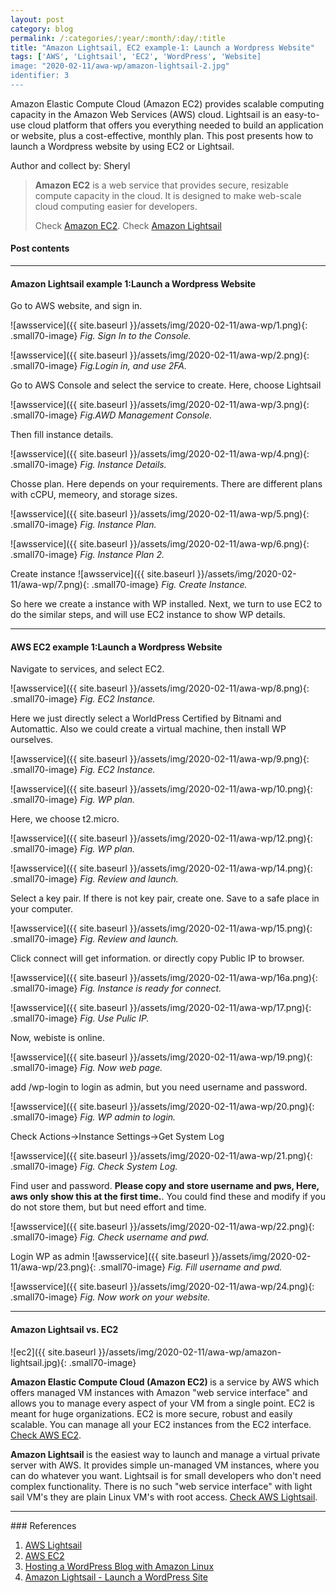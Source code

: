 ```yaml
---
layout: post
category: blog
permalink: /:categories/:year/:month/:day/:title
title: "Amazon Lightsail, EC2 example-1: Launch a Wordpress Website"
tags: ['AWS', 'Lightsail', 'EC2', 'WordPress', 'Website]
image: "2020-02-11/awa-wp/amazon-lightsail-2.jpg"
identifier: 3
---
```

Amazon Elastic Compute Cloud (Amazon EC2) provides scalable computing capacity in the Amazon Web Services (AWS) cloud. Lightsail is an easy-to-use cloud platform that offers you everything needed to build an application or website, plus a cost-effective, monthly plan. This post presents how to launch a Wordpress website by using EC2 or Lightsail.

Author and collect by: Sheryl

<!--more-->

<blockquote class="tip">
 <strong>Amazon EC2</strong>  is a web service that provides secure, resizable compute capacity in the cloud. It is designed to make web-scale cloud computing easier for developers.
 
 
 Check <a href="https://aws.amazon.com/ec2/">Amazon EC2</a>.
Check <a href="https://aws.amazon.com/lightsail/">Amazon Lightsail</a> 
</blockquote>

<div class="list-of-contents">
  <h4>Post contents</h4>
  <ul></ul>
</div>


<hr class="with-margin">
<h4 class="header" id="quantization"> Amazon Lightsail example 1:Launch a Wordpress Website </h4>


Go to AWS website, and sign in.

![awsservice]({{ site.baseurl }}/assets/img/2020-02-11/awa-wp/1.png){: .small70-image}
<em class="figure">Fig. Sign In to the Console.
</em>
<br>

![awsservice]({{ site.baseurl }}/assets/img/2020-02-11/awa-wp/2.png){: .small70-image}
<em class="figure">Fig.Login in, and use 2FA.
</em>
<br>


Go to AWS Console and select the service to create. Here, choose Lightsail

![awsservice]({{ site.baseurl }}/assets/img/2020-02-11/awa-wp/3.png){: .small70-image}
<em class="figure">Fig.AWD Management Console.
</em>
<br>

Then fill instance details.

![awsservice]({{ site.baseurl }}/assets/img/2020-02-11/awa-wp/4.png){: .small70-image}
<em class="figure">Fig. Instance Details.
</em>
<br>

Chosse plan. Here depends on your requirements. There are different plans with cCPU, memeory, and storage sizes.

![awsservice]({{ site.baseurl }}/assets/img/2020-02-11/awa-wp/5.png){: .small70-image}
<em class="figure">Fig. Instance Plan.
</em>
<br>

![awsservice]({{ site.baseurl }}/assets/img/2020-02-11/awa-wp/6.png){: .small70-image}
<em class="figure">Fig. Instance Plan 2.
</em>
<br>

Create instance
![awsservice]({{ site.baseurl }}/assets/img/2020-02-11/awa-wp/7.png){: .small70-image}
<em class="figure">Fig. Create Instance.
</em>
<br>

So here we create a instance with WP installed. Next, we turn to use EC2 to do the similar steps, and will use EC2 instance to show WP details.


<hr class="with-margin">
<h4 class="header" id="quantization"> AWS EC2 example 1:Launch a Wordpress Website </h4>


Navigate to services, and select EC2.

![awsservice]({{ site.baseurl }}/assets/img/2020-02-11/awa-wp/8.png){: .small70-image}
<em class="figure">Fig. EC2 Instance.
</em>
<br>


Here we just directly select a WorldPress Certified by Bitnami and Automattic.
Also we could create a virtual machine, then install WP ourselves.

![awsservice]({{ site.baseurl }}/assets/img/2020-02-11/awa-wp/9.png){: .small70-image}
<em class="figure">Fig. EC2 Instance.
</em>
<br>


![awsservice]({{ site.baseurl }}/assets/img/2020-02-11/awa-wp/10.png){: .small70-image}
<em class="figure">Fig. WP plan.
</em>
<br>

Here, we choose t2.micro.

![awsservice]({{ site.baseurl }}/assets/img/2020-02-11/awa-wp/12.png){: .small70-image}
<em class="figure">Fig. WP plan.
</em>
<br>


![awsservice]({{ site.baseurl }}/assets/img/2020-02-11/awa-wp/14.png){: .small70-image}
<em class="figure">Fig. Review and launch.
</em>
<br>

Select a key pair. If there is not key pair, create one. Save to a safe place in your computer. 

![awsservice]({{ site.baseurl }}/assets/img/2020-02-11/awa-wp/15.png){: .small70-image}
<em class="figure">Fig. Review and launch.
</em>
<br>

Click connect will get information. or directly copy Public IP to browser.

![awsservice]({{ site.baseurl }}/assets/img/2020-02-11/awa-wp/16a.png){: .small70-image}
<em class="figure">Fig. Instance is ready for connect.
</em>
<br>

![awsservice]({{ site.baseurl }}/assets/img/2020-02-11/awa-wp/17.png){: .small70-image}
<em class="figure">Fig. Use Pulic IP.
</em>
<br>

Now, webiste is online. 

![awsservice]({{ site.baseurl }}/assets/img/2020-02-11/awa-wp/19.png){: .small70-image}
<em class="figure">Fig. Now web page.
</em>
<br>

add /wp-login to login as admin, but you need username and password.

![awsservice]({{ site.baseurl }}/assets/img/2020-02-11/awa-wp/20.png){: .small70-image}
<em class="figure">Fig. WP admin to login.
</em>
<br>

Check Actions->Instance Settings->Get System Log

![awsservice]({{ site.baseurl }}/assets/img/2020-02-11/awa-wp/21.png){: .small70-image}
<em class="figure">Fig. Check System Log.
</em>
<br>

Find user and password. <strong>Please copy and store username and pws, Here, aws only show this at the first time.</strong>.  You could find these and modify if you do not store them, but but need effort and time. 

![awsservice]({{ site.baseurl }}/assets/img/2020-02-11/awa-wp/22.png){: .small70-image}
<em class="figure">Fig. Check username and pwd.
</em>
<br>

Login WP as admin
![awsservice]({{ site.baseurl }}/assets/img/2020-02-11/awa-wp/23.png){: .small70-image}
<em class="figure">Fig. Fill username and pwd.
</em>
<br>



![awsservice]({{ site.baseurl }}/assets/img/2020-02-11/awa-wp/24.png){: .small70-image}
<em class="figure">Fig. Now work on your website.
</em>
<br>

<hr class="with-margin">
<h4 class="header" id="quantization"> Amazon Lightsail vs. EC2</h4>

![ec2]({{ site.baseurl }}/assets/img/2020-02-11/awa-wp/amazon-lightsail.jpg){: .small70-image}
<em class="figure"></em>
<br>
 
 
<strong> Amazon Elastic Compute Cloud (Amazon EC2) </strong>is a service by AWS which offers managed VM instances with Amazon "web service interface" and allows you to manage every aspect of your VM from a single point. EC2 is meant for huge organizations. EC2 is more secure, robust and easily scalable. You can manage all your EC2 instances from the EC2 interface. <a href="https://aws.amazon.com/ec2/">Check AWS EC2</a>.
 
 
<strong>Amazon Lightsail </strong>is the easiest way to launch and manage a virtual private server with AWS. It provides simple un-managed VM instances, where you can do whatever you want. Lightsail is for small developers who don't need complex functionality.
There is no such "web service interface" with light sail VM's they are plain Linux VM's with root access.  <a href="https://aws.amazon.com/lightsail/">Check AWS Lightsail</a>.

<hr class="with-margin">
### References

<ol>

<li><a href="https://aws.amazon.com/lightsail/">AWS Lightsail</a></li>

<li><a href="https://aws.amazon.com/ec2/">AWS EC2</a></li>

<li><a href="https://docs.aws.amazon.com/AWSEC2/latest/UserGuide/hosting-wordpress.html">Hosting a WordPress Blog with Amazon Linux</a></li>
 
 
 <li><a href="https://lightsail.aws.amazon.com/ls/docs/en_us/articles/amazon-lightsail-tutorial-launching-and-configuring-wordpress">Amazon Lightsail - Launch a WordPress Site</a></li>
  
</ol>
